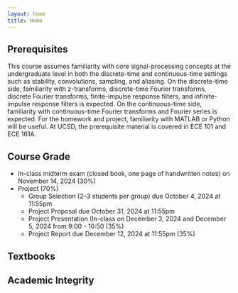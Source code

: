 ```yaml
---
layout: home
title: Home
---
```


## Prerequisites
This course assumes familiarity with core signal-processing concepts at the
undergraduate level in both the discrete-time and continuous-time settings such
as stability, convolutions, sampling, and aliasing. On the discrete-time side,
familiarity with z-transforms, discrete-time Fourier transforms, discrete
Fourier transforms, finite-impulse response filters, and infinite-impulse
response filters is expected. On the continuous-time side, familiarity with
continuous-time Fourier transforms and Fourier series is expected. For the
homework and project, familiarity with MATLAB or Python will be useful. At UCSD,
the prerequisite material is covered in ECE 101 and ECE 161A.

## Course Grade

- In-class midterm exam (closed book, one page of handwritten notes) on November 14, 2024 (30%)
- Project (70%)  
    * Group Selection (2–3 students per group) due October 4, 2024 at 11:55pm
    * Project Proposal due October 31, 2024 at 11:55pm
    * Project Presentation (In-class on December 3, 2024 and December 5, 2024 from 9:00 - 10:50 (35%)
    * Project Report due December 12, 2024 at 11:55pm (35%)

## Textbooks

## Academic Integrity


